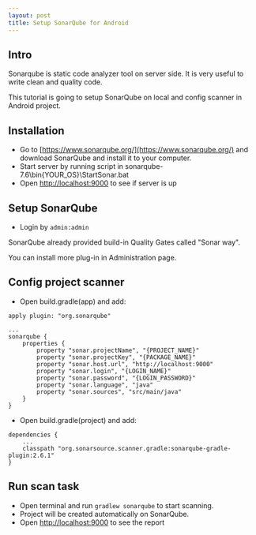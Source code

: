 ```yaml
---
layout: post
title: Setup SonarQube for Android
---
```


## Intro
Sonarqube is static code analyzer tool on server side. It is very useful to write clean and quality code.

This tutorial is going to setup SonarQube on local and config scanner in Android project.

## Installation
- Go to [https://www.sonarqube.org/](https://www.sonarqube.org/) and download SonarQube and install it to your computer.
- Start server by running script in sonarqube-7.6\bin\{YOUR_OS}\StartSonar.bat
- Open [http://localhost:9000](http://localhost:9000) to see if server is up

## Setup SonarQube
- Login by `admin:admin`

SonarQube already provided build-in Quality Gates called "Sonar way".

You can install more plug-in in Administration page.

## Config project scanner
- Open build.gradle(app) and add:
```
apply plugin: "org.sonarqube"

...
sonarqube {
    properties {
        property "sonar.projectName", "{PROJECT_NAME}"
        property "sonar.projectKey", "{PACKAGE_NAME}"
        property "sonar.host.url", "http://localhost:9000"
        property "sonar.login", "{LOGIN_NAME}"
        property "sonar.password", "{LOGIN_PASSWORD}"
        property "sonar.language", "java"
        property "sonar.sources", "src/main/java"
    }
}
```

- Open build.gradle(project) and add:
```
dependencies {
    ...
    classpath "org.sonarsource.scanner.gradle:sonarqube-gradle-plugin:2.6.1"
}
```

## Run scan task
- Open terminal and run `gradlew sonarqube` to start scanning.
- Project will be created automatically on SonarQube.
- Open [http://localhost:9000](http://localhost:9000) to see the report
